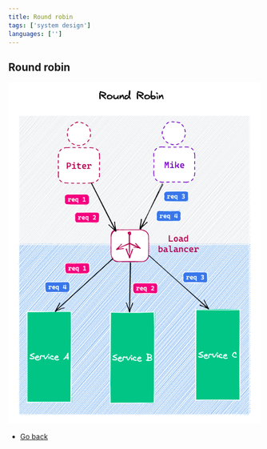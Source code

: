 ```yaml
---
title: Round robin
tags: ['system design']
languages: ['']
---
```

## Round robin

![Round robin](./18-round-robin.png)

* [Go back](../readme.md)